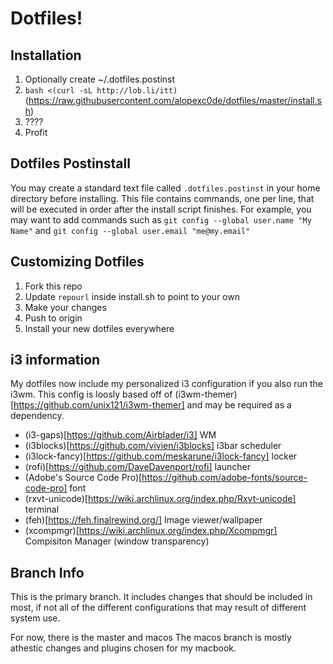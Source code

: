 # Dotfiles!

## Installation

1. Optionally create ~/.dotfiles.postinst
2. `bash <(curl -sL http://lob.li/itt)` (https://raw.githubusercontent.com/alopexc0de/dotfiles/master/install.sh)
3. ????
4. Profit

## Dotfiles Postinstall
You may create a standard text file called `.dotfiles.postinst` in your home directory before installing.
This file contains commands, one per line, that will be executed in order after the install script finishes.
For example, you may want to add commands such as `git config --global user.name "My Name"` and `git config --global user.email "me@my.email"`

## Customizing Dotfiles
1. Fork this repo
2. Update `repourl` inside install.sh to point to your own
3. Make your changes
4. Push to origin
5. Install your new dotfiles everywhere

## i3 information
My dotfiles now include my personalized i3 configuration if you also run the i3wm.
This config is loosly based off of (i3wm-themer)[https://github.com/unix121/i3wm-themer] and may be required as a dependency.

* (i3-gaps)[https://github.com/Airblader/i3] WM
* (i3blocks)[https://github.com/vivien/i3blocks] i3bar scheduler
* (i3lock-fancy)[https://github.com/meskarune/i3lock-fancy] locker
* (rofi)[https://github.com/DaveDavenport/rofi] launcher
* (Adobe's Source Code Pro)[https://github.com/adobe-fonts/source-code-pro] font
* (rxvt-unicode)[https://wiki.archlinux.org/index.php/Rxvt-unicode] terminal
* (feh)[https://feh.finalrewind.org/] Image viewer/wallpaper
* (xcompmgr)[https://wiki.archlinux.org/index.php/Xcompmgr] Compisiton Manager (window transparency)

## Branch Info

This is the primary branch.
It includes changes that should be included in most, if not
all of the different configurations that may result of different 
system use. 

For now, there is the master and macos
The macos branch is mostly athestic changes and plugins chosen
for my macbook. 
